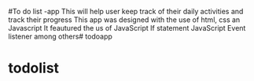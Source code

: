 #To do list -app
This will help user keep track of their daily activities and track their progress
This app was designed with the use of html, css an Javascript 
It feautured the us of JavaScript If statement
JavaScript Event listener among others# todoapp
# todolist
